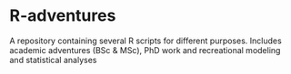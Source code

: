 # R-adventures
A repository containing several R scripts for different purposes. Includes academic adventures (BSc &amp; MSc), PhD work and recreational modeling and statistical analyses  
